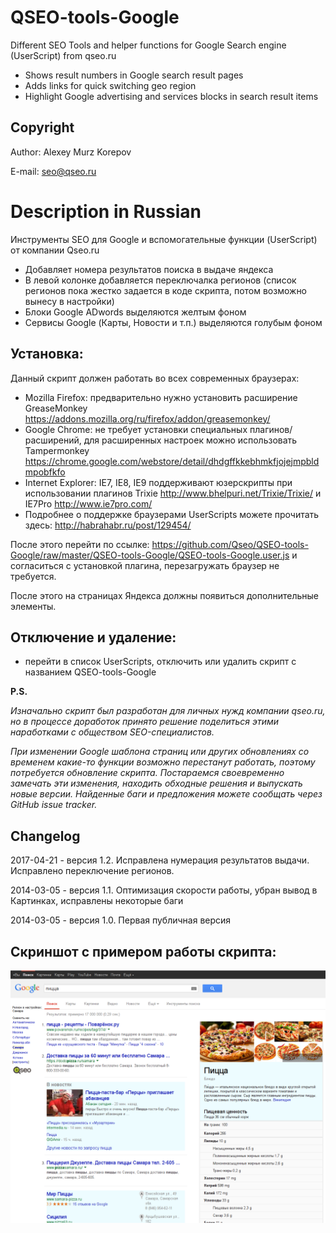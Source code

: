 # QSEO-tools-Google
 Different SEO Tools and helper functions for Google Search engine (UserScript) from qseo.ru
 
- Shows result numbers in Google search result pages
- Adds links for quick switching geo region
- Highlight Google advertising and services blocks in search result items

Copyright
------------------------

Author: Alexey Murz Korepov

E-mail: seo@qseo.ru

Description in Russian
========================

Инструменты SEO для Google и вспомогательные функции (UserScript) от компании Qseo.ru

- Добавляет номера результатов поиска в выдаче яндекса
- В левой колонке добавляется переключалка регионов (список регионов пока жестко задается в коде скрипта, потом возможно вынесу в настройки)
- Блоки Google ADwords выделяются желтым фоном
- Сервисы Google (Карты, Новости и т.п.) выделяются голубым фоном

Установка:
------------------------

Данный скрипт должен работать во всех современных браузерах:

- Mozilla Firefox: предварительно нужно установить расширение GreaseMonkey https://addons.mozilla.org/ru/firefox/addon/greasemonkey/
- Google Chrome: не требует установки специальных плагинов/расширений, для расширенных настроек можно использовать Tampermonkey https://chrome.google.com/webstore/detail/dhdgffkkebhmkfjojejmpbldmpobfkfo
- Internet Explorer: IE7, IE8, IE9 поддерживают юзерскрипты при использовании плагинов Trixie http://www.bhelpuri.net/Trixie/Trixie/ и IE7Pro http://www.ie7pro.com/
- Подробнее о поддержке браузерами UserScripts можете прочитать здесь: http://habrahabr.ru/post/129454/

После этого перейти по ссылке: https://github.com/Qseo/QSEO-tools-Google/raw/master/QSEO-tools-Google/QSEO-tools-Google.user.js
и согласиться с установкой плагина, перезагружать браузер не требуется.

После этого на страницах Яндекса должны появиться дополнительные элементы.

Отключение и удаление:
------------------------

- перейти в список UserScripts, отключить или удалить скрипт с названием QSEO-tools-Google

**P.S.**

*Изначально скрипт был разработан для личных нужд компании qseo.ru, но в процессе доработок принято решение поделиться этими наработками с обществом SEO-специалистов.*

*При изменении Google шаблона страниц или других обновлениях со временем какие-то функции возможно перестанут работать, поэтому потребуется обновление скрипта. Постараемся своевременно замечать эти изменения, находить обходные решения  и выпускать новые версии. Найденные баги и предложения можете сообщать через GitHub issue tracker.*


Changelog
------------------------
2017-04-21 - версия 1.2. Исправлена нумерация результатов выдачи. Исправлено переключение регионов.

2014-03-05 - версия 1.1. Оптимизация скорости работы, убран вывод в Картинках, исправлены некоторые баги

2014-03-05 - версия 1.0. Первая публичная версия


Скриншот с примером работы скрипта:
------------------------
![Скриншот с примером работы скрипта](https://github.com/Qseo/QSEO-tools-Google/raw/master/qseo-tools-google-screenshot.png)